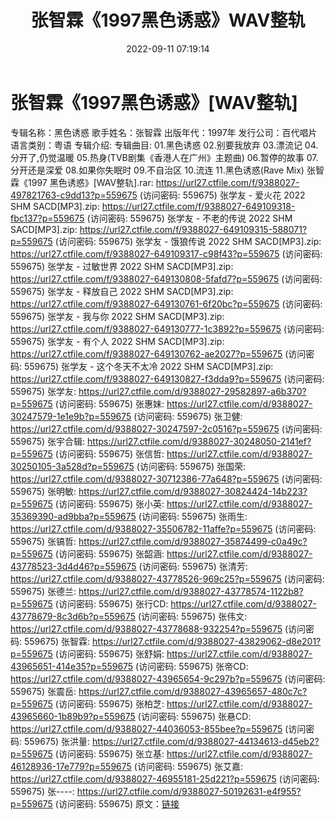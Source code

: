 ﻿---
title: 张智霖《1997黑色诱惑》WAV整轨
date: 2022-09-11 07:19:14
categories: WAV车载音乐、镜像
tags: 华语中文
---
# 张智霖《1997黑色诱惑》[WAV整轨]

专辑名称：黑色诱惑
歌手姓名：张智霖
出版年代：1997年
发行公司：百代唱片
语言类别：粤语
专辑介绍:
专辑曲目:
01.黑色诱惑
02.别要我放弃
03.漂流记
04.分开了,仍觉温暖
05.热身(TVB剧集《香港人在广州》主题曲)
06.暂停的故事
07.分开还是深爱
08.如果你失眠时
09.不自治区
10.流连
11.黑色诱惑(Rave Mix)
张智霖《1997 黑色诱惑》[WAV整轨].rar: https://url27.ctfile.com/f/9388027-497821763-c9dd13?p=559675
(访问密码: 559675)
张学友 - 爱火花 2022 SHM SACD[MP3].zip: https://url27.ctfile.com/f/9388027-649109318-fbc137?p=559675
(访问密码: 559675)
张学友 - 不老的传说 2022 SHM SACD[MP3].zip: https://url27.ctfile.com/f/9388027-649109315-588071?p=559675
(访问密码: 559675)
张学友 - 饿狼传说 2022 SHM SACD[MP3].zip: https://url27.ctfile.com/f/9388027-649109317-c98f43?p=559675
(访问密码: 559675)
张学友 - 过敏世界 2022 SHM SACD[MP3].zip: https://url27.ctfile.com/f/9388027-649130808-5fafd7?p=559675
(访问密码: 559675)
张学友 - 释放自己 2022 SHM SACD[MP3].zip: https://url27.ctfile.com/f/9388027-649130761-6f20bc?p=559675
(访问密码: 559675)
张学友 - 我与你 2022 SHM SACD[MP3].zip: https://url27.ctfile.com/f/9388027-649130777-1c3892?p=559675
(访问密码: 559675)
张学友 - 有个人 2022 SHM SACD[MP3].zip: https://url27.ctfile.com/f/9388027-649130762-ae2027?p=559675
(访问密码: 559675)
张学友 - 这个冬天不太冷 2022 SHM SACD[MP3].zip: https://url27.ctfile.com/f/9388027-649130827-f3dda9?p=559675
(访问密码: 559675)
张学友: https://url27.ctfile.com/d/9388027-29582897-a6b370?p=559675
(访问密码: 559675)
张惠妹: https://url27.ctfile.com/d/9388027-30247579-1e1e9b?p=559675
(访问密码: 559675)
张卫健: https://url27.ctfile.com/d/9388027-30247597-2c0516?p=559675
(访问密码: 559675)
张宇合辑: https://url27.ctfile.com/d/9388027-30248050-2141ef?p=559675
(访问密码: 559675)
张信哲: https://url27.ctfile.com/d/9388027-30250105-3a528d?p=559675
(访问密码: 559675)
张国荣: https://url27.ctfile.com/d/9388027-30712386-77a648?p=559675
(访问密码: 559675)
张明敏: https://url27.ctfile.com/d/9388027-30824424-14b223?p=559675
(访问密码: 559675)
张小英: https://url27.ctfile.com/d/9388027-35369390-ad9bba?p=559675
(访问密码: 559675)
张雨生: https://url27.ctfile.com/d/9388027-35506782-11affe?p=559675
(访问密码: 559675)
张镐哲: https://url27.ctfile.com/d/9388027-35874499-c0a49c?p=559675
(访问密码: 559675)
张韶涵: https://url27.ctfile.com/d/9388027-43778523-3d4d46?p=559675
(访问密码: 559675)
张清芳: https://url27.ctfile.com/d/9388027-43778526-969c25?p=559675
(访问密码: 559675)
张德兰: https://url27.ctfile.com/d/9388027-43778574-1122b8?p=559675
(访问密码: 559675)
张行CD: https://url27.ctfile.com/d/9388027-43778679-8c3d6b?p=559675
(访问密码: 559675)
张伟文: https://url27.ctfile.com/d/9388027-43778688-932254?p=559675
(访问密码: 559675)
张智霖: https://url27.ctfile.com/d/9388027-43829062-d8e201?p=559675
(访问密码: 559675)
张舒娟: https://url27.ctfile.com/d/9388027-43965651-414e35?p=559675
(访问密码: 559675)
张帝CD: https://url27.ctfile.com/d/9388027-43965654-9c297b?p=559675
(访问密码: 559675)
张震岳: https://url27.ctfile.com/d/9388027-43965657-480c7c?p=559675
(访问密码: 559675)
张柏芝: https://url27.ctfile.com/d/9388027-43965660-1b89b9?p=559675
(访问密码: 559675)
张悬CD: https://url27.ctfile.com/d/9388027-44036053-855bee?p=559675
(访问密码: 559675)
张洪量: https://url27.ctfile.com/d/9388027-44134613-d45eb2?p=559675
(访问密码: 559675)
张立基: https://url27.ctfile.com/d/9388027-46128936-17e779?p=559675
(访问密码: 559675)
张艾嘉: https://url27.ctfile.com/d/9388027-46955181-25d221?p=559675
(访问密码: 559675)
张----: https://url27.ctfile.com/d/9388027-50192631-e4f955?p=559675
(访问密码: 559675)
原文：[链接](https://blog.sina.com.cn/s/blog_1647c7e7601030zcd.html)